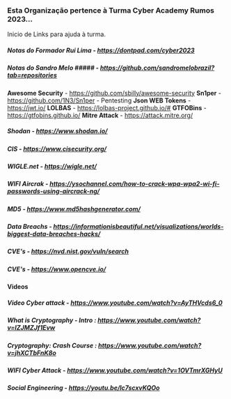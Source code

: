 ### Esta Organização pertence à Turma Cyber Academy Rumos 2023...

Inicio de Links para ajuda à turma.

##### Notas do Formador Rui Lima - https://dontpad.com/cyber2023
##### Notas do Sandro Melo ##### - https://github.com/sandromelobrazil?tab=repositories

**Awesome Security** - https://github.com/sbilly/awesome-security
**Sn1per** - https://github.com/1N3/Sn1per - Pentesting
**Json WEB Tokens** - https://jwt.io/
**LOLBAS** - https://lolbas-project.github.io/#
**GTFOBins** - https://gtfobins.github.io/
**Mitre Attack** - https://attack.mitre.org/
##### Shodan - https://www.shodan.io/
##### CIS - https://www.cisecurity.org/
##### WIGLE.net - https://wigle.net/
##### WIFI Aircrak - https://ysochannel.com/how-to-crack-wpa-wpa2-wi-fi-passwords-using-aircrack-ng/
##### MD5 - https://www.md5hashgenerator.com/
##### Data Breachs - https://informationisbeautiful.net/visualizations/worlds-biggest-data-breaches-hacks/
##### CVE's - https://nvd.nist.gov/vuln/search
##### CVE's - https://www.opencve.io/


#### Videos
##### Video Cyber attack - https://www.youtube.com/watch?v=AyTHVcds6_0
##### What is Cryptography - Intro : https://www.youtube.com/watch?v=IZJMZJf1Evw
##### Cryptography: Crash Course : https://www.youtube.com/watch?v=jhXCTbFnK8o
##### WIFI Cyber Attack - https://www.youtube.com/watch?v=1OVTmrXGHyU
##### Social Engineering - https://youtu.be/lc7scxvKQOo
